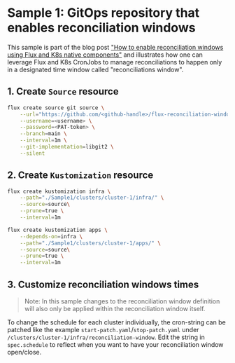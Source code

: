 # Sample 1: GitOps repository that enables reconciliation windows

This sample is part of the blog post ["How to enable reconciliation windows using Flux and K8s native components"](https://dev.to/mahrrah/how-to-enable-reconciliation-windows-using-flux-and-k8s-native-components-2d4i) and illustrates how one can leverage Flux and K8s CronJobs to manage reconciliations to happen only in a designated time window called "reconciliations window".

## 1. Create `Source` resource

```sh
flux create source git source \
    --url="https://github.com/<github-handle>/flux-reconciliation-windows-sample" \
	--username=<username> \
    --password=<PAT-token> \
    --branch=main \
    --interval=1m \
    --git-implementation=libgit2 \
    --silent
```

## 2. Create `Kustomization` resource

```sh
flux create kustomization infra \
    --path="./Sample1/clusters/cluster-1/infra/" \
    --source=source\
    --prune=true \
    --interval=1m
```

```sh
flux create kustomization apps \
    --depends-on=infra \
    --path="./Sample1/clusters/cluster-1/apps/" \
    --source=source\
    --prune=true \
    --interval=1m
```

## 3. Customize reconciliation windows times

> Note: In this sample changes to the reconciliation window definition will also only be applied within the reconciliation window itself.

To change the schedule for each cluster individually, the cron-string can be patched like the example `start-patch.yaml`/`stop-patch.yaml` under `/clusters/cluster-1/infra/reconciliation-window`.
Edit the string in `spec.schedule` to reflect when you want to have your reconciliation window open/close.
